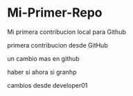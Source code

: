 # Mi-Primer-Repo

Mi primera contribucion local para Github

primera contribucion desde GitHub

un cambio mas en github


haber si ahora si granhp

cambios desde developer01

